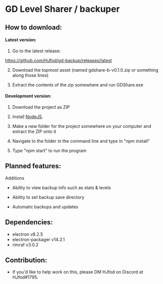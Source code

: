 # GD Level Sharer / backuper

## How to download:

#### Latest version:

1. Go to the latest release:

https://github.com/HJfod/gd-backup/releases/latest

2. Download the topmost asset (named gdshare-b-v0.1.0.zip or something along those lines)

3. Extract the contents of the zip somewhere and run GDShare.exe

#### Development version:

1. Download the project as ZIP

2. Install [NodeJS](https://nodejs.org/en/).

3. Make a new folder for the project somewhere on your computer and extract the ZIP onto it

4. Navigate to the folder in the command line and type in "npm install"

5. Type "npm start" to run the program

## Planned features:

Additions

 * Ability to view backup info such as stats & levels

 * Ability to set backup save directory

 * Automatic backups and updates

## Dependencies:

 * electron v8.2.5
 * electron-packager v14.2.1
 * rimraf v3.0.2

## Contribution:

 * If you'd like to help work on this, please DM HJfod on Discord at HJfod#1795.